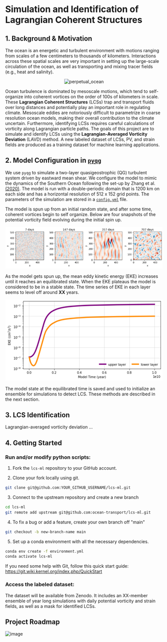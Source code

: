 # Simulation and Identification of Lagrangian Coherent Structures

## 1. Background & Motivation

The ocean is an energetic and turbulent environment with motions ranging from scales of a few centimeters to thousands of kilometers. Interactions across these spatial scales are very important in setting up the large-scale circulation of the ocean, as well as transporting and mixing tracer fields (e.g., heat and salinity).

<p align="center">
  <img src="/media/perpetual_ocean.gif" alt="perpetual_ocean" />
</p>

Ocean turbulence is dominated by mesoscale motions, which tend to self-organize into coherent vortices on the order of 100s of kilometers in scale. These **Lagrangian Coherent Structures** (LCSs) trap and transport fluids over long distances and potentially play an important role in regulating climate. Mesoscale eddies are notoriously difficult to parametrize in coarse resolution ocean models, making their overall contribution to the climate uncertain. Furthermore, identifying LCSs requires careful calculations of vorticity along Lagrangian particle paths. The goals of this project are to simulate and identify LCSs using the **Lagrangian-Averaged Vorticity Deviation** (LAVD) method. A new labeled dataset of LCSs, PV, and strain fields are produced as a training dataset for machine learning applications. 

## 2. Model Configuration in [`pyqg`](https://pyqg.readthedocs.io/en/latest/)

We use `pyqg` to simulate a two-layer quasigeostrophic (QG) turbulent system driven by eastward mean shear. We configure the model to mimic the dynamics of the Southern Ocean following the set-up by Zhang et al. [(2020)](https://github.com/ocean-transport/lcs-ml/blob/main/papers/Zhang_etal_2020.pdf). The model is run with a double-periodic domain that is 1200 km on each side and has a horizontal resolution of 512 x 152 grid points. The parameters of the simulation are stored in a [`config.yml`](https://github.com/ocean-transport/lcs-ml/blob/main/config.yml) file. 

The model is spun up from an initial random state, and after some time, coherent vortices begin to self organize. Below are four snapshots of the potential vorticity field evolving during the initial spin up.  

<p align="center">
  <img src="/media/spin_up_PV.png" alt="spin_up_PV" />
</p>


As the model gets spun up, the mean eddy kinetic energy (EKE) increases until it reaches an equilibrated state. When the EKE plateaus the model is considered to be in a stable state. The time series of EKE in each layer seems to level off around **XX** years.

<p align="center">
  <img src="/media/spin_up_EKE.png" alt="spin_up_EKE" />
</p>

The model state at the equilibrated time is saved and used to initialize an ensemble for simulations to detect LCS. These methods are described in the next section. 

## 3. LCS Identification 



Lagrangian-averaged vorticity deviation ...


## 4. Getting Started

### Run and/or modify python scripts:

1. Fork the `lcs-ml` repository to your GitHub account.

2. Clone your fork locally using git.
```bash
git clone git@github.com:YOUR_GITHUB_USERNAME/lcs-ml.git
```

3. Connect to the upstream repository and create a new branch
```bash
cd lcs-ml
git remote add upstream git@github.com:ocean-transport/lcs-ml.git
```

4. To fix a bug or add a feature, create your own branch off "main"
```bash
git checkout -b new-branch-name main
```

5. Set up a conda environment with all the necessary dependencies.
```bash
conda env create -f environment.yml
conda activate lcs-ml
```
If you need some help with Git, follow this quick start guide: https://git.wiki.kernel.org/index.php/QuickStart




### Access the labeled dataset:

The dataset will be available from Zenodo. It includes an XX-member ensemble of year long simulations with daily potential vorticity and strain fields, as well as a mask for identified LCSs. 


## Project Roadmap

![image](https://user-images.githubusercontent.com/1197350/111811323-4f888980-88ad-11eb-85d4-aae9a3dd4d84.png)
